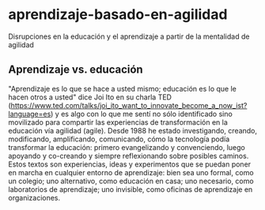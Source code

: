 # aprendizaje-basado-en-agilidad
Disrupciones en la educación y el aprendizaje a partir de la mentalidad de agilidad
## Aprendizaje vs. educación
"Aprendizaje es lo que se hace a usted mismo; educación es lo que le hacen otros a usted" dice Joi Ito en su charla TED (https://www.ted.com/talks/joi_ito_want_to_innovate_become_a_now_ist?language=es) y es algo con lo que me sentí no sólo identificado sino movilizado para compartir las experiencias de transformación en la educación vía agilidad (agile).
Desde 1988 he estado investigando, creando, modificando, amplificando, comunicando, cómo la tecnología podía transformar la educación: primero evangelizando y convenciendo, luego apoyando y co-creando y siempre reflexionando sobre posibles caminos.
Estos textos son experiencias, ideas y experimentos que se puedan poner en marcha en cualquier entorno de aprendizaje: bien sea uno formal, como un colegio; uno alternativo, como educación en casa; uno necesario, como laboratorios de aprendizaje; uno invisible, como oficinas de aprendizaje en organizaciones.
